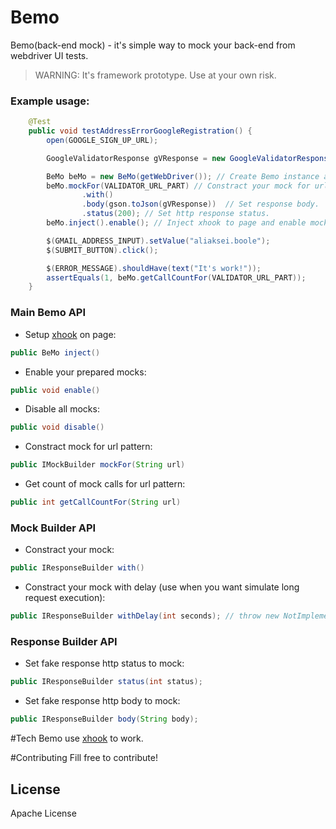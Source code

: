 # Bemo
Bemo(back-end mock) - it's simple way to mock your back-end from webdriver UI tests.

> WARNING: It's framework prototype. Use at your own risk.


### Example usage:
```java
    @Test
    public void testAddressErrorGoogleRegistration() {
        open(GOOGLE_SIGN_UP_URL);

        GoogleValidatorResponse gVResponse = new GoogleValidatorResponse();

        BeMo beMo = new BeMo(getWebDriver()); // Create Bemo instance and setup WebDriver.
        beMo.mockFor(VALIDATOR_URL_PART) // Constract your mock for url pattern.
                .with()
                .body(gson.toJson(gVResponse))  // Set response body.
                .status(200); // Set http response status.
        beMo.inject().enable(); // Inject xhook to page and enable mock.

        $(GMAIL_ADDRESS_INPUT).setValue("aliaksei.boole");
        $(SUBMIT_BUTTON).click();

        $(ERROR_MESSAGE).shouldHave(text("It's work!"));
        assertEquals(1, beMo.getCallCountFor(VALIDATOR_URL_PART));
    }
```

### Main Bemo API
- Setup [xhook](https://github.com/jpillora/xhook) on page:
```java
public BeMo inject()
```
- Enable your prepared mocks:
```java
public void enable()
```
- Disable all mocks:
```java
public void disable()
```
- Constract mock for url pattern:
```java
public IMockBuilder mockFor(String url)
```
- Get count of mock calls for url pattern:
```java
public int getCallCountFor(String url)
```

### Mock Builder API
- Constract your mock:
```java
public IResponseBuilder with()
```
- Constract your mock with delay (use when you want simulate long request execution):
```java
public IResponseBuilder withDelay(int seconds); // throw new NotImplementedException("Coming soon...");
```

### Response Builder API
- Set fake response http status to mock:
```java
public IResponseBuilder status(int status);
```
- Set fake response http body to mock:
```java
public IResponseBuilder body(String body);
```

#Tech
Bemo use [xhook](https://github.com/jpillora/xhook) to work. 

#Contributing
Fill free to contribute!

License
----

Apache License
